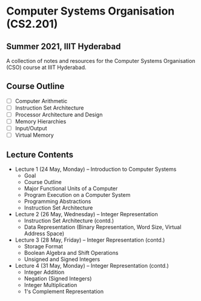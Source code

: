 # Computer Systems Organisation (CS2.201)
## Summer 2021, IIIT Hyderabad

A collection of notes and resources for the Computer Systems Organisation (CSO) course at IIIT Hyderabad.

## Course Outline
- [ ] Computer Arithmetic
- [ ] Instruction Set Architecture
- [ ] Processor Architecture and Design
- [ ] Memory Hierarchies
- [ ] Input/Output
- [ ] Virtual Memory

## Lecture Contents
* Lecture 1 (24 May, Monday) – Introduction to Computer Systems
    - Goal
    - Course Outline
    - Major Functional Units of a Computer
    - Program Execution on a Computer System
    - Programming Abstractions
    - Instruction Set Architecture
* Lecture 2 (26 May, Wednesday) – Integer Representation
    - Instruction Set Architecture (contd.)
    - Data Representation (Binary Representation, Word Size, Virtual Address Space)
* Lecture 3 (28 May, Friday) – Integer Representation (contd.)
    - Storage Format
    - Boolean Algebra and Shift Operations
    - Unsigned and Signed Integers
* Lecture 4 (31 May, Monday) – Integer Representation (contd.)
    - Integer Addition
    - Negation (Signed Integers)
    - Integer Multiplication
    - 1's Complement Representation
